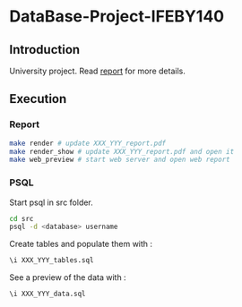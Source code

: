 # DataBase-Project-IFEBY140

## Introduction

University project.
Read [report](XXX_YYY_report.pdf) for more details.

## Execution

### Report
```bash
make render # update XXX_YYY_report.pdf
make render_show # update XXX_YYY_report.pdf and open it
make web_preview # start web server and open web report
```

### PSQL

Start psql in src folder.
```bash
cd src
psql -d <database> username
```

Create tables and populate them with :
```sql
\i XXX_YYY_tables.sql
```

See a preview of the data with :
```sql
\i XXX_YYY_data.sql
```